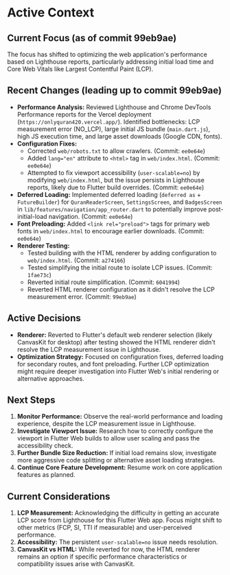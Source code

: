 # Active Context

## Current Focus (as of commit 99eb9ae)

The focus has shifted to optimizing the web application's performance based on Lighthouse reports, particularly addressing initial load time and Core Web Vitals like Largest Contentful Paint (LCP).

## Recent Changes (leading up to commit 99eb9ae)

*   **Performance Analysis:** Reviewed Lighthouse and Chrome DevTools Performance reports for the Vercel deployment (`https://onlyquran420.vercel.app/`). Identified bottlenecks: LCP measurement error (NO_LCP), large initial JS bundle (`main.dart.js`), high JS execution time, and large asset downloads (Google CDN, fonts).
*   **Configuration Fixes:**
    *   Corrected `web/robots.txt` to allow crawlers. (Commit: `ee0e64e`)
    *   Added `lang="en"` attribute to `<html>` tag in `web/index.html`. (Commit: `ee0e64e`)
    *   Attempted to fix viewport accessibility (`user-scalable=no`) by modifying `web/index.html`, but the issue persists in Lighthouse reports, likely due to Flutter build overrides. (Commit: `ee0e64e`)
*   **Deferred Loading:** Implemented deferred loading (`deferred as` + `FutureBuilder`) for `QuranReaderScreen`, `SettingsScreen`, and `BadgesScreen` in `lib/features/navigation/app_router.dart` to potentially improve post-initial-load navigation. (Commit: `ee0e64e`)
*   **Font Preloading:** Added `<link rel="preload">` tags for primary web fonts in `web/index.html` to encourage earlier downloads. (Commit: `ee0e64e`)
*   **Renderer Testing:**
    *   Tested building with the HTML renderer by adding configuration to `web/index.html`. (Commit: `a274166`)
    *   Tested simplifying the initial route to isolate LCP issues. (Commit: `1fae73c`)
    *   Reverted initial route simplification. (Commit: `6041994`)
    *   Reverted HTML renderer configuration as it didn't resolve the LCP measurement error. (Commit: `99eb9ae`)

## Active Decisions

*   **Renderer:** Reverted to Flutter's default web renderer selection (likely CanvasKit for desktop) after testing showed the HTML renderer didn't resolve the LCP measurement issue in Lighthouse.
*   **Optimization Strategy:** Focused on configuration fixes, deferred loading for secondary routes, and font preloading. Further LCP optimization might require deeper investigation into Flutter Web's initial rendering or alternative approaches.

## Next Steps

1.  **Monitor Performance:** Observe the real-world performance and loading experience, despite the LCP measurement issue in Lighthouse.
2.  **Investigate Viewport Issue:** Research how to correctly configure the viewport in Flutter Web builds to allow user scaling and pass the accessibility check.
3.  **Further Bundle Size Reduction:** If initial load remains slow, investigate more aggressive code splitting or alternative asset loading strategies.
4.  **Continue Core Feature Development:** Resume work on core application features as planned.

## Current Considerations

1.  **LCP Measurement:** Acknowledging the difficulty in getting an accurate LCP score from Lighthouse for this Flutter Web app. Focus might shift to other metrics (FCP, SI, TTI if measurable) and user-perceived performance.
2.  **Accessibility:** The persistent `user-scalable=no` issue needs resolution.
3.  **CanvasKit vs HTML:** While reverted for now, the HTML renderer remains an option if specific performance characteristics or compatibility issues arise with CanvasKit.
